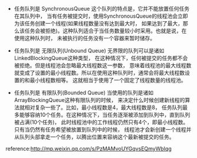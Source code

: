 + 任务队列是 SynchronousQueue 这个队列的特点是，它并不能放置任何任务在其队列中，
当有任务被提交时，使用SynchronousQueue的线程池会立即为该任务创建一个线程(如果线程数量没有达到最大时，
如果达到了最大，那么该任务会被拒绝)。这种队列适合于当任务数量较小时采用。也就是说，在使用这种队列时，
未被执行的任务没有一个容器来暂时储存。

+ 任务队列是 无限队列(Unbound Queue) 无界限的队列可以是诸如LinkedBlockingQueue这种类型，
在这种情况下，任何被提交的任务都不会被拒绝。但是线程池会忽略最大线程数这一参数，
意味着线程池的最大线程数就变成了设置的最小线程数。所以在使用这种队列时，通常会将最大线程数设置的和最小线程数相等。
这就相当于使用了一个固定了线程数量的线程池。

+ 任务队列是 有限队列(Bounded Queue) 当使用的队列是诸如ArrayBlockingQueue这种有限队列的时候，
来决定什么时候创建新线程的算法就相对复杂一些了。比如，最小线程数是4，最大线程数是8，
任务队列最多能够容纳10个任务。在这种情况下，当任务逐渐被添加到队列中，直到队列被占满(10个任务)，
此时线程池中的工作线程仍然只有4个，即最小线程数。只有当仍然有任务希望被放置到队列中的时候，
线程池才会新创建一个线程并从队列头部拿走一个任务，以腾出位置来容纳这个最新被提交的任务。

reference:<http://mp.weixin.qq.com/s/PzMAMvoUYGqvsEQmyWbIqg>